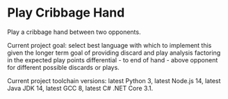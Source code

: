 # Play Cribbage Hand

Play a cribbage hand between two opponents.

Current project goal: select best language with which to implement this
given the longer term goal of providing discard and play analysis factoring
in the expected play points differential - to end of hand - above opponent
for different possible discards or plays.

Current project toolchain versions: latest Python 3, latest Node.js 14,
latest Java JDK 14, latest GCC 8, latest C# .NET Core 3.1.
